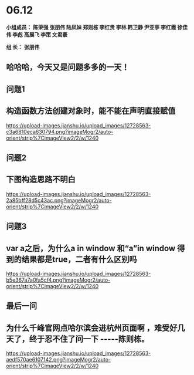 # **06.12**

**小组成员： 陈荣强 张朋伟 陆凤妹  郑则栋 李红贵 李林 韩卫静 尹亚亭 李红霞  徐佳伟  李彪  高展飞 李策  文君豪**

**组       长： 张朋伟**



## 哈哈哈，今天又是问题多多的一天！



## 问题1   

##  构造函数方法创建对象时，能不能在声明直接赋值

https://upload-images.jianshu.io/upload_images/12728563-c3a6810eca630794.png?imageMogr2/auto-orient/strip%7CimageView2/2/w/1240





## 问题2    

## 下图构造思路不明白

https://upload-images.jianshu.io/upload_images/12728563-2a85bff28d5c43ac.png?imageMogr2/auto-orient/strip%7CimageView2/2/w/1240





## 问题3  





## var a之后，为什么a in window 和“a”in window 得到的结果都是true，二者有什么区别吗

https://upload-images.jianshu.io/upload_images/12728563-b5e367a7a0fa5cf4.png?imageMogr2/auto-orient/strip%7CimageView2/2/w/1240

















## 最后一问  

## 为什么千峰官网点哈尔滨会进杭州页面啊 ，难受好几天了，终于忍不住了问一下 -----陈则栋。

https://upload-images.jianshu.io/upload_images/12728563-aedf570ae6107142.png?imageMogr2/auto-orient/strip%7CimageView2/2/w/1240



